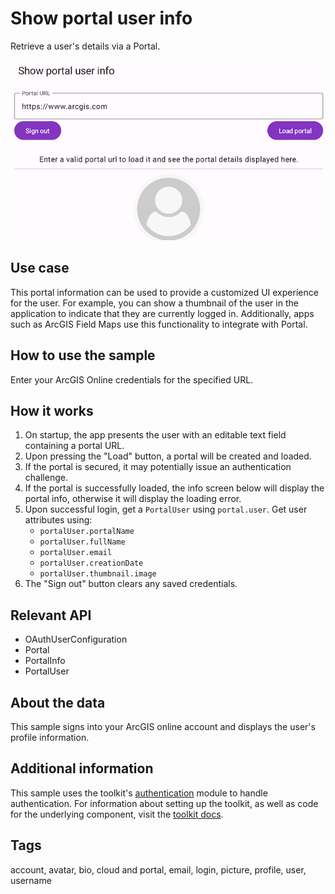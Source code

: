 # Show portal user info

Retrieve a user's details via a Portal.

![Image of access portal user info](show-portal-user-info.png)

## Use case

This portal information can be used to provide a customized UI experience for the user. For example, you can show a thumbnail of the user in the application to indicate that they are currently logged in. Additionally, apps such as ArcGIS Field Maps use this functionality to integrate with Portal.

## How to use the sample

Enter your ArcGIS Online credentials for the specified URL.

## How it works

1. On startup, the app presents the user with an editable text field containing a portal URL.
2. Upon pressing the "Load" button, a portal will be created and loaded.
3. If the portal is secured, it may potentially issue an authentication challenge.
4. If the portal is successfully loaded, the info screen below will display the portal info, otherwise it will display the loading error.
5. Upon successful login, get a `PortalUser` using `portal.user`. Get user attributes using:
   * `portalUser.portalName`
   * `portalUser.fullName`
   * `portalUser.email`
   * `portalUser.creationDate`
   * `portalUser.thumbnail.image`
6. The "Sign out" button clears any saved credentials.

## Relevant API

* OAuthUserConfiguration
* Portal
* PortalInfo
* PortalUser

## About the data

This sample signs into your ArcGIS online account and displays the user's profile information.

## Additional information

This sample uses the toolkit's [authentication](https://github.com/Esri/arcgis-maps-sdk-kotlin-toolkit/tree/main/toolkit/authentication#authenticator) module to handle authentication. For information about setting up the toolkit, as well as code for the underlying component, visit the [toolkit docs](https://developers.arcgis.com/kotlin/toolkit/).

## Tags

account, avatar, bio, cloud and portal, email, login, picture, profile, user, username

